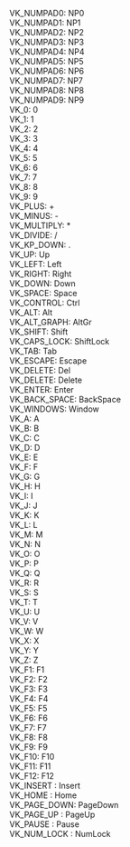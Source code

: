 VK_NUMPAD0: NP0              
VK_NUMPAD1: NP1    
VK_NUMPAD2: NP2      
VK_NUMPAD3: NP3  
VK_NUMPAD4: NP4  
VK_NUMPAD5: NP5  
VK_NUMPAD6: NP6  
VK_NUMPAD7: NP7  
VK_NUMPAD8: NP8  
VK_NUMPAD9: NP9  
VK_0: 0  
VK_1: 1  
VK_2: 2  
VK_3: 3  
VK_4: 4  
VK_5: 5  
VK_6: 6  
VK_7: 7  
VK_8: 8  
VK_9: 9  
VK_PLUS: +  
VK_MINUS: -  
VK_MULTIPLY: *  
VK_DIVIDE: /  
VK_KP_DOWN: .  
VK_UP: Up  
VK_LEFT: Left  
VK_RIGHT: Right  
VK_DOWN: Down  
VK_SPACE: Space  
VK_CONTROL: Ctrl  
VK_ALT: Alt  
VK_ALT_GRAPH: AltGr  
VK_SHIFT: Shift  
VK_CAPS_LOCK: ShiftLock  
VK_TAB: Tab  
VK_ESCAPE: Escape  
VK_DELETE: Del  
VK_DELETE: Delete  
VK_ENTER: Enter  
VK_BACK_SPACE: BackSpace  
VK_WINDOWS: Window  
VK_A: A  
VK_B: B  
VK_C: C  
VK_D: D  
VK_E: E  
VK_F: F  
VK_G: G  
VK_H: H  
VK_I: I  
VK_J: J  
VK_K: K  
VK_L: L  
VK_M: M  
VK_N: N  
VK_O: O  
VK_P: P  
VK_Q: Q  
VK_R: R  
VK_S: S  
VK_T: T  
VK_U: U  
VK_V: V  
VK_W: W  
VK_X: X  
VK_Y: Y  
VK_Z: Z  
VK_F1:   F1  
VK_F2:   F2  
VK_F3:   F3  
VK_F4:   F4  
VK_F5:   F5  
VK_F6:   F6  
VK_F7:   F7  
VK_F8:   F8  
VK_F9:   F9  
VK_F10: F10  
VK_F11: F11  
VK_F12: F12  
VK_INSERT   : Insert  
VK_HOME     : Home  
VK_PAGE_DOWN: PageDown  
VK_PAGE_UP  : PageUp  
VK_PAUSE    : Pause  
VK_NUM_LOCK : NumLock	            